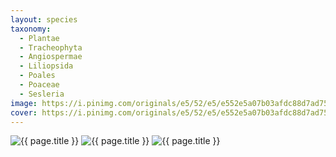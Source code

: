 ```yaml
---
layout: species
taxonomy:
  - Plantae
  - Tracheophyta
  - Angiospermae
  - Liliopsida
  - Poales
  - Poaceae
  - Sesleria
image: https://i.pinimg.com/originals/e5/52/e5/e552e5a07b03afdc88d7ad75ef181b72.jpg
cover: https://i.pinimg.com/originals/e5/52/e5/e552e5a07b03afdc88d7ad75ef181b72.jpg
---
```

<div class="image-container">
    <div class="image-wrapper">
<img src="https://i.pinimg.com/originals/e5/52/e5/e552e5a07b03afdc88d7ad75ef181b72.jpg" alt="{{ page.title }}">
<img src="https://inaturalist-open-data.s3.amazonaws.com/photos/255116920/large.jpg" alt="{{ page.title }}">
<img src="https://inaturalist-open-data.s3.amazonaws.com/photos/356737418/large.jpg" alt="{{ page.title }}">
</div>
</div>